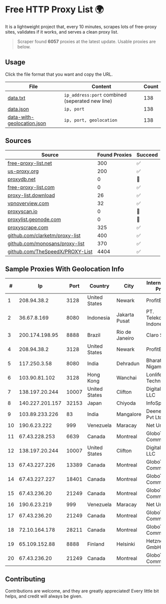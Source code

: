 
# Free HTTP Proxy List 🌍

It is a lightweight project that, every 10 minutes, scrapes lots of free-proxy sites, validates if it works, and serves a clean proxy list.


> Scraper found **6057** proxies at the latest update. Usable proxies are below.

## Usage

Click the file format that you want and copy the URL.


|File|Content|Count|
|----|-------|-----|
|[data.txt](https://raw.githubusercontent.com/themiralay/Proxy-List-World/master/data.txt)|`ip_address:port` combined (seperated new line)|138|
|[data.json](https://raw.githubusercontent.com/themiralay/Proxy-List-World/master/data.json)|`ip, port`|138|
|[data-with-geolocation.json](https://raw.githubusercontent.com/themiralay/Proxy-List-World/master/data-with-geolocation.json)|`ip, port, geolocation`|138|

## Sources

|Source|Found Proxies|Succeed|
|------|-------------|-------|
|[free-proxy-list.net](https://free-proxy-list.net)|300|✅|
|[us-proxy.org](https://www.us-proxy.org)|200|✅|
|[proxydb.net](http://proxydb.net)|0|🚫|
|[free-proxy-list.com](https://free-proxy-list.com/?page=&port=&type%5B%5D=http&type%5B%5D=https&up_time=0&search=Search)|0|✅|
|[proxy-list.download](https://www.proxy-list.download/HTTP)|26|✅|
|[vpnoverview.com](https://vpnoverview.com/privacy/anonymous-browsing/free-proxy-servers)|32|✅|
|[proxyscan.io](https://www.proxyscan.io)|0|🚫|
|[proxylist.geonode.com](https://proxylist.geonode.com/api/proxy-list?limit=300&page=1&sort_by=lastChecked&sort_type=desc&protocols=http,https)|0|🚫|
|[proxyscrape.com](https://api.proxyscrape.com/v2/?request=displayproxies&protocol=http&timeout=10000&country=all&ssl=all&anonymity=all)|325|✅|
|[github.com/clarketm/proxy-list](https://raw.githubusercontent.com/clarketm/proxy-list/master/proxy-list-raw.txt)|400|✅|
|[github.com/monosans/proxy-list](https://raw.githubusercontent.com/monosans/proxy-list/main/proxies/http.txt)|370|✅|
|[github.com/TheSpeedX/PROXY-List](https://raw.githubusercontent.com/TheSpeedX/PROXY-List/master/http.txt)|4404|✅|


## Sample Proxies With Geolocation Info

|#|Ip|Port|Country|City|Internet Service Provider|
|-|--|----|-------|----|-------------------------|
|1|208.94.38.2|3128|United States|Newark|ProfitBricks, Inc.|
|2|36.67.8.169|8080|Indonesia|Jakarta Pusat|PT. Telekomunikasi Indonesia|
|3|200.174.198.95|8888|Brazil|Rio de Janeiro|Claro S.A|
|4|208.94.38.2|3128|United States|Newark|ProfitBricks, Inc.|
|5|117.250.3.58|8080|India|Dehradun|Bharat Sanchar Nigam Ltd|
|6|103.90.81.102|3128|Hong Kong|Wanchai|Lonlife Technology Co.|
|7|138.197.20.244|10007|United States|Clifton|DigitalOcean, LLC|
|8|140.227.201.157|32153|Japan|Chiyoda|InfoSphere|
|9|103.89.233.226|83|India|Mangalore|Deenet Services Pvt Ltd|
|10|190.6.23.222|999|Venezuela|Maracay|Net Uno|
|11|67.43.228.253|6639|Canada|Montreal|GloboTech Communications|
|12|138.197.20.244|10007|United States|Clifton|DigitalOcean, LLC|
|13|67.43.227.226|13389|Canada|Montreal|GloboTech Communications|
|14|67.43.227.227|18401|Canada|Montreal|GloboTech Communications|
|15|67.43.236.20|21249|Canada|Montreal|GloboTech Communications|
|16|190.6.23.219|999|Venezuela|Maracay|Net Uno|
|17|67.43.236.20|21249|Canada|Montreal|GloboTech Communications|
|18|72.10.164.178|28211|Canada|Montreal|GloboTech Communications|
|19|65.109.152.88|8888|Finland|Helsinki|Hetzner Online GmbH|
|20|67.43.236.20|21249|Canada|Montreal|GloboTech Communications|



## Contributing

Contributions are welcome, and they are greatly appreciated! Every
little bit helps, and credit will always be given.

